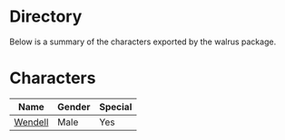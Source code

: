 # Directory
Below is a summary of the characters exported by the walrus package.
# Characters
|Name|Gender|Special|
|---|---|---|
|[Wendell](./character/walrus/wendell.go)|Male|Yes|
